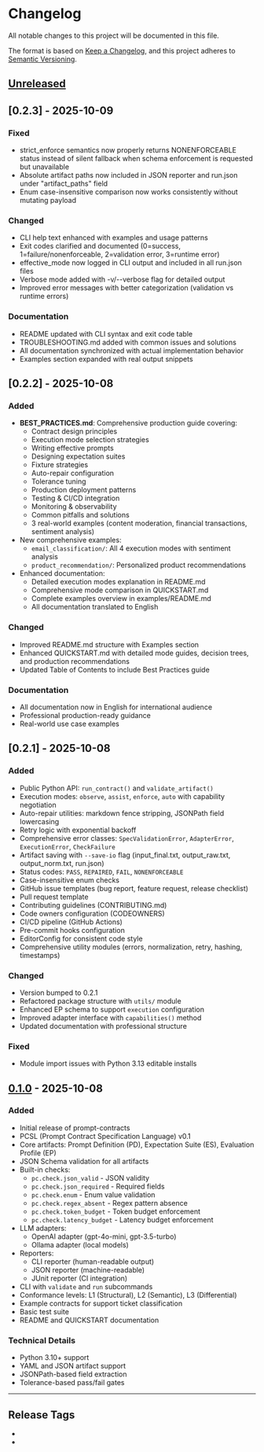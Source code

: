 # Changelog

All notable changes to this project will be documented in this file.

The format is based on [Keep a Changelog](https://keepachangelog.com/en/1.0.0/),
and this project adheres to [Semantic Versioning](https://semver.org/spec/v2.0.0.html).

## [Unreleased]

## [0.2.3] - 2025-10-09

### Fixed
- strict_enforce semantics now properly returns NONENFORCEABLE status instead of silent fallback when schema enforcement is requested but unavailable
- Absolute artifact paths now included in JSON reporter and run.json under "artifact_paths" field
- Enum case-insensitive comparison now works consistently without mutating payload

### Changed
- CLI help text enhanced with examples and usage patterns
- Exit codes clarified and documented (0=success, 1=failure/nonenforceable, 2=validation error, 3=runtime error)
- effective_mode now logged in CLI output and included in all run.json files
- Verbose mode added with -v/--verbose flag for detailed output
- Improved error messages with better categorization (validation vs runtime errors)

### Documentation
- README updated with CLI syntax and exit code table
- TROUBLESHOOTING.md added with common issues and solutions
- All documentation synchronized with actual implementation behavior
- Examples section expanded with real output snippets

## [0.2.2] - 2025-10-08

### Added
- **BEST_PRACTICES.md**: Comprehensive production guide covering:
  - Contract design principles
  - Execution mode selection strategies
  - Writing effective prompts
  - Designing expectation suites
  - Fixture strategies
  - Auto-repair configuration
  - Tolerance tuning
  - Production deployment patterns
  - Testing & CI/CD integration
  - Monitoring & observability
  - Common pitfalls and solutions
  - 3 real-world examples (content moderation, financial transactions, sentiment analysis)
- New comprehensive examples:
  - `email_classification/`: All 4 execution modes with sentiment analysis
  - `product_recommendation/`: Personalized product recommendations
- Enhanced documentation:
  - Detailed execution modes explanation in README.md
  - Comprehensive mode comparison in QUICKSTART.md
  - Complete examples overview in examples/README.md
  - All documentation translated to English

### Changed
- Improved README.md structure with Examples section
- Enhanced QUICKSTART.md with detailed mode guides, decision trees, and production recommendations
- Updated Table of Contents to include Best Practices guide

### Documentation
- All documentation now in English for international audience
- Professional production-ready guidance
- Real-world use case examples

## [0.2.1] - 2025-10-08

### Added
- Public Python API: `run_contract()` and `validate_artifact()`
- Execution modes: `observe`, `assist`, `enforce`, `auto` with capability negotiation
- Auto-repair utilities: markdown fence stripping, JSONPath field lowercasing
- Retry logic with exponential backoff
- Comprehensive error classes: `SpecValidationError`, `AdapterError`, `ExecutionError`, `CheckFailure`
- Artifact saving with `--save-io` flag (input_final.txt, output_raw.txt, output_norm.txt, run.json)
- Status codes: `PASS`, `REPAIRED`, `FAIL`, `NONENFORCEABLE`
- Case-insensitive enum checks
- GitHub issue templates (bug report, feature request, release checklist)
- Pull request template
- Contributing guidelines (CONTRIBUTING.md)
- Code owners configuration (CODEOWNERS)
- CI/CD pipeline (GitHub Actions)
- Pre-commit hooks configuration
- EditorConfig for consistent code style
- Comprehensive utility modules (errors, normalization, retry, hashing, timestamps)

### Changed
- Version bumped to 0.2.1
- Refactored package structure with `utils/` module
- Enhanced EP schema to support `execution` configuration
- Improved adapter interface with `capabilities()` method
- Updated documentation with professional structure

### Fixed
- Module import issues with Python 3.13 editable installs

## [0.1.0] - 2025-10-08

### Added
- Initial release of prompt-contracts
- PCSL (Prompt Contract Specification Language) v0.1
- Core artifacts: Prompt Definition (PD), Expectation Suite (ES), Evaluation Profile (EP)
- JSON Schema validation for all artifacts
- Built-in checks:
  - `pc.check.json_valid` - JSON validity
  - `pc.check.json_required` - Required fields
  - `pc.check.enum` - Enum value validation
  - `pc.check.regex_absent` - Regex pattern absence
  - `pc.check.token_budget` - Token budget enforcement
  - `pc.check.latency_budget` - Latency budget enforcement
- LLM adapters:
  - OpenAI adapter (gpt-4o-mini, gpt-3.5-turbo)
  - Ollama adapter (local models)
- Reporters:
  - CLI reporter (human-readable output)
  - JSON reporter (machine-readable)
  - JUnit reporter (CI integration)
- CLI with `validate` and `run` subcommands
- Conformance levels: L1 (Structural), L2 (Semantic), L3 (Differential)
- Example contracts for support ticket classification
- Basic test suite
- README and QUICKSTART documentation

### Technical Details
- Python 3.10+ support
- YAML and JSON artifact support
- JSONPath-based field extraction
- Tolerance-based pass/fail gates

---

## Release Tags

- [Unreleased]: https://github.com/PhilipposMelikidis/prompt-contracts/compare/v0.1.0...HEAD
- [0.1.0]: https://github.com/PhilipposMelikidis/prompt-contracts/releases/tag/v0.1.0
